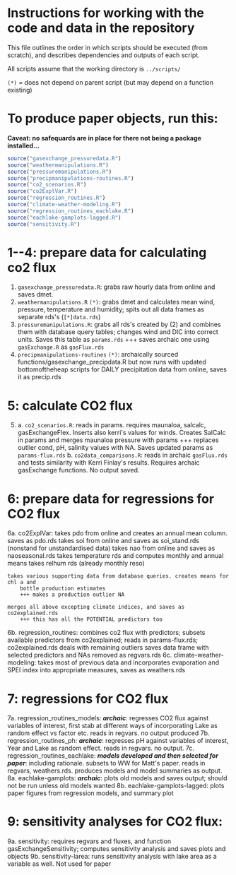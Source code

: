# Instructions for working with the code and data in the repository

This file outlines the order in which scripts should be executed (from scratch), and describes dependencies and outputs of each script.

All scripts assume that the working directory is `../scripts/`

`(*)` = does not depend on parent script (but may depend on a function existing)

To produce paper objects, run this:
===================================

**Caveat: no safequards are in place for there not being a package installed...**

```r
source("gasexchange_pressuredata.R")
source("weathermanipulations.R")
source("pressuremanipulations.R")
source("precipmanipulations-routines.R")
source("co2_scenarios.R")
source("co2ExplVar.R")
source("regression_routines.R")
source("climate-weather-modeling.R")
source("regression_routines_eachlake.R")
source("eachlake-gamplots-lagged.R")
source("sensitivity.R")
```

1--4: prepare data for calculating co2 flux
===========================================
1. `gasexchange_pressuredata.R`: grabs raw hourly data from online and saves dmet.
2. `weathermanipulations.R` `(*)`: grabs dmet and calculates mean wind, pressure, temperature and humidity; spits out all data frames as separate rds's (`[*]data.rds`)
3. `pressuremanipulations.R`: grabs all rds's created by (2) and combines them with database query tables; changes wind and DIC into correct units. Saves this table as `params.rds`
	+++ saves archaic one using `gasExchange.R` as `gasFlux.rds`
4. `precipmanipulations-routines` `(*)`: archaically sourced functions/gasexchange_precipdata.R but now runs with updated bottomoftheheap scripts for DAILY precipitation data from online, saves it as precip.rds

5: calculate CO2 flux
============================================

5. 
    a. `co2_scenarios.R`: reads in params. requires maunaloa, salcalc, gasExchangeFlex. Inserts also kerri's values for winds. Creates SalCalc in params and merges maunaloa pressure with params
	    +++ replaces outlier cond, pH, salinity values with NA. Saves updated params as `params-flux.rds`
    b. `co2data_comparisons.R`: reads in archaic `gasFlux.rds` and tests similarity with Kerri Finlay's results. Requires archaic gasExchange functions. No output saved.

6: prepare data for regressions for CO2 flux
=============================================
6a. co2ExplVar: 
	takes pdo from online and creates an annual mean column. saves as pdo.rds
	takes soi from online and saves as soi_stand.rds (nonstand for unstandardised data)
	takes nao from online and saves as naoseasonal.rds
	takes temperature rds and computes monthly and annual means
	takes relhum rds (already monthly reso)

	takes various supporting data from database queries. creates means for chl a and
		bottle production estimates
		+++ makes a production outlier NA
	
	merges all above excepting climate indices, and saves as co2explained.rds
		+++ this has all the POTENTIAL predictors too	
6b. regression_routines: combines co2 flux with predictors; subsets available predictors from
		co2explained; reads in params-flux.rds; co2explained.rds
	deals with remaining outliers
	saves data frame with selected predictors and NAs removed as regvars.rds 
6c. climate-weather-modeling:
	takes most of previous data and incorporates evaporation and SPEI index into 
		appropriate measures, saves as weathers.rds 	

7: regressions for CO2 flux
==============================================
7a. regression_routines_models: ***archaic***: regresses CO2 flux against variables of interest, first stab
	at different ways of incorporating Lake as random effect vs factor etc. reads in
	regvars. no output produced
7b. regression_routines_ph: ***archaic***: regresses pH against variables of interest, Year and Lake as
	random effect. reads in regvars. no output.
7c. regression_routines_eachlake: ***models developed and then selected for paper***: including
	rationale. subsets to WW for Matt's paper. reads in regvars, weathers.rds. produces models and
	model summaries as output. 
8a. eachlake-gamplots: ***archaic***: plots old models and saves output; should not be run unless
	old models wanted
8b. eachlake-gamplots-lagged: plots paper figures from regression models, and summary plot

9: sensitivity analyses for CO2 flux:
==============================================
9a. sensitivity: requires regvars and fluxes, and function gasExchangeSensitivity; computes sensitivity
	analysis and saves plots and objects
9b. sensitivity-larea: runs sensitivity analysis with lake area as a variable as well. Not used for paper



